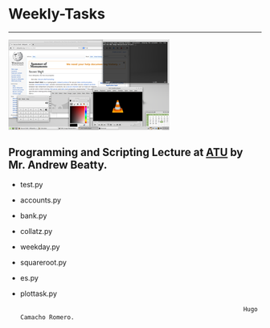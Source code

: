 # Weekly-Tasks
***

![image by Benjamintf1](img\image_tasks.png)

## Programming and Scripting Lecture at [ATU](https://vlegalwaymayo.atu.ie/) by Mr. Andrew Beatty.

* test.py
* accounts.py
* bank.py
* collatz.py
* weekday.py
* squareroot.py
* es.py
* plottask.py


                                                                    Hugo Camacho Romero.